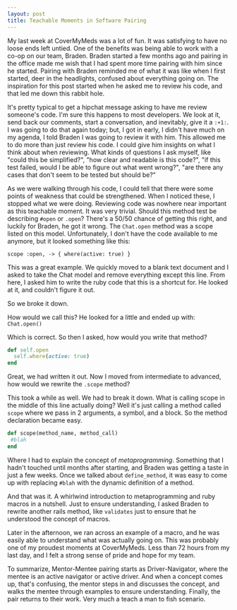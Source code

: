 ```yaml
---
layout: post
title: Teachable Moments in Software Pairing
---
```


My last week at CoverMyMeds was a lot of fun. It was satisfying to have no
loose ends left untied. One of the benefits was being able to
work with a co-op on our team, Braden. Braden started a few months ago and
pairing in the office made me wish that I had spent more time pairing with him
since he started. Pairing with Braden reminded me of what it was like when I
first started, deer in the headlights, confused about everything going on. The
inspiration for this post started when he asked me to review his code, and that
led me down this rabbit hole.

It's pretty typical to get a hipchat message asking to have me review someone's
code. I'm sure this happens to most developers. We look at it, send back our
comments, start a conversation, and inevitably, give it a `:+1:`. I was going to
do that again today; but, I got in early, I didn't have much on my agenda, I
told Braden I was going to review it with him. This allowed me to do more than
just review his code. I could give him insights on what I think about when
reviewing. What kinds of questions I ask myself, like "could this be
simplified?", "how clear and readable is this code?", "if this test failed,
would I be able to figure out what went wrong?", "are there any cases that don't
seem to be tested but should be?" 

As we were walking through his code, I could tell that there were some points of
weakness that could be strengthened. When I noticed these, I stopped what we
were doing. Reviewing code was nowhere near important as this teachable moment.
It was very trivial. Should this method test be describing `#open` or `.open`?
There's a 50/50 chance of getting this right, and luckily for Braden, he got it
wrong. The `Chat.open` method was a scope listed on this model. Unfortunately, I
don't have the code available to me anymore, but it looked something like this:
```
scope :open, -> { where(active: true) }
```

This was a great example. We quickly moved to a blank text document and I asked
to take the Chat model and remove everything except this line. From here, I
asked him to write the ruby code that this is a shortcut for. He looked at it,
and couldn't figure it out. 

So we broke it down. 

How would we call this? He looked for a little and ended up with: `Chat.open()`

Which is correct. So then I asked, how would you write that method?

```ruby
def self.open
  self.where(active: true)
end
```

Great, we had written it out. Now I moved from intermediate to advanced, how
would we rewrite the `.scope` method? 

This took a while as well. We had to break it down. What is calling scope in the
middle of this line actually doing? Well it's just calling a method called
`scope` where we pass in 2 arguments, a symbol, and a block. So the method
declaration became easy. 
```ruby
def scope(method_name, method_call)
 #blah
end
```
Where I had to explain the concept of _metaprogramming_. Something that I hadn't
touched until months after starting, and Braden was getting a taste in just a 
few weeks. Once we talked about `define_method`, it was easy to come up with
replacing `#blah` with the dynamic definition of a method.

And that was it. A whirlwind introduction to metaprogramming and ruby macros in
a nutshell. Just to ensure understanding, I asked Braden to rewrite another
rails method, like `validates` just to ensure that he understood the concept of
macros.

Later in the afternoon, we ran across an example of a macro, and he was easily
able to understand what was actually going on. This was probably one of my
proudest moments at CoverMyMeds. Less than 72 hours from my last day, and I felt
a strong sense of pride and hope for my team. 

To summarize, Mentor-Mentee pairing starts as Driver-Navigator, where the mentee
is an active navigator or active driver. And when a concept comes up, that's
confusing, the mentor steps in and discusses the concept, and walks the mentee
through examples to ensure understanding. Finally, the pair returns to their
work. Very much a teach a man to fish scenario.
